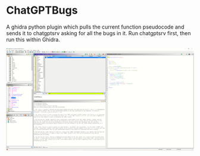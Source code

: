 # ChatGPTBugs
A ghidra python plugin which pulls the current function pseudocode and sends it to chatgptsrv asking for all the bugs in it.
Run chatgptsrv first, then run this within Ghidra.

![Example run](./ChatGPTBugs.png)
